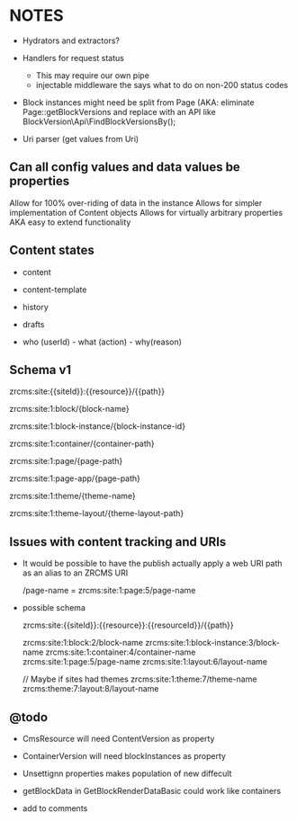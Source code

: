 NOTES
=====

- Hydrators and extractors?
- Handlers for request status
    - This may require our own pipe
    - injectable middleware the says what to do on non-200 status codes
    
- Block instances might need be split from Page 
  (AKA: eliminate Page::getBlockVersions and replace with an API like BlockVersion\Api\FindBlockVersionsBy();
  
- Uri parser (get values from Uri)

## Can all config values and data values be properties ##

Allow for 100% over-riding of data in the instance
Allows for simpler implementation of Content objects
Allows for virtually arbitrary properties AKA easy to extend functionality

## Content states ##

- content 
- content-template
- history
- drafts

- who (userId) - what (action) - why(reason)

## Schema v1 ##

zrcms:site:{{siteId}}:{{resource}}/{{path}}

zrcms:site:1:block/{block-name}

zrcms:site:1:block-instance/{block-instance-id}

zrcms:site:1:container/{container-path}

zrcms:site:1:page/{page-path}

zrcms:site:1:page-app/{page-path}

zrcms:site:1:theme/{theme-name}

zrcms:site:1:theme-layout/{theme-layout-path}


## Issues with content tracking and URIs ##

- It would be possible to have the publish actually apply a web URI path as
  an alias to an ZRCMS URI
  
  /page-name = zrcms:site:1:page:5/page-name

- possible schema

    zrcms:site:{{siteId}}:{{resource}}:{{resourceId}}/{{path}}
    
    zrcms:site:1:block:2/block-name
    zrcms:site:1:block-instance:3/block-name
    zrcms:site:1:container:4/container-name
    zrcms:site:1:page:5/page-name
    zrcms:site:1:layout:6/layout-name
    
    // Maybe if sites had themes
    zrcms:site:1:theme:7/theme-name
    zrcms:theme:7:layout:8/layout-name

## @todo ##

- CmsResource will need ContentVersion as property
- ContainerVersion will need blockInstances as property
- Unsettignn properties makes population of new diffecult

- getBlockData in GetBlockRenderDataBasic could work like containers
- add <identifier> to comments
